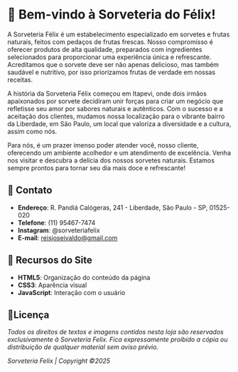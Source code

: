 # 🍨 Bem-vindo à Sorveteria do Félix!

A Sorveteria Félix é um estabelecimento especializado em sorvetes e frutas naturais, feitos com pedaços de frutas frescas. Nosso compromisso é oferecer produtos de alta qualidade, preparados com ingredientes selecionados para proporcionar uma experiência única e refrescante. Acreditamos que o sorvete deve ser não apenas delicioso, mas também saudável e nutritivo, por isso priorizamos frutas de verdade em nossas receitas.

A história da Sorveteria Félix começou em Itapevi, onde dois irmãos apaixonados por sorvete decidiram unir forças para criar um negócio que refletisse seu amor por sabores naturais e autênticos. Com o sucesso e a aceitação dos clientes, mudamos nossa localização para o vibrante bairro da Liberdade, em São Paulo, um local que valoriza a diversidade e a cultura, assim como nós.

Para nós, é um prazer imenso poder atender você, nosso cliente, oferecendo um ambiente acolhedor e um atendimento de excelência. Venha nos visitar e descubra a delícia dos nossos sorvetes naturais. Estamos sempre prontos para tornar seu dia mais doce e refrescante!

## 📧 Contato

- **Endereço**: R. Pandiá Calógeras, 241 - Liberdade, São Paulo - SP, 01525-020
- **Telefone**: (11) 95467-7474
- **Instagram**: @sorveteriafelix
- **E-mail**: reisjoseivaldo@gmail.com

## 🔧 Recursos do Site

- **HTML5**: Organização do conteúdo da página  
- **CSS3**: Aparência visual  
- **JavaScript**: Interação com o usuário

## 📝Licença

*Todos os direitos de textos e imagens contidos nesta loja são reservados exclusivamente à Sorveteria Felix. Fica expressamente proibido a cópia ou distribuição de qualquer material sem aviso prévio.*

*Sorveteria Felix | Copyright ©2025*
